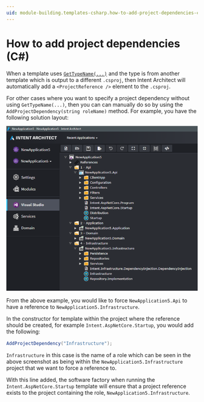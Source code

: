 ```yaml
---
uid: module-building.templates-csharp.how-to-add-project-dependencies-csharp
---
```

# How to add project dependencies (C#)

When a template uses [`GetTypeName(...)`](xref:module-building.templates-general.resolving-type-names) and the type is from another template which is output to a different `.csproj`, then Intent Architect will automatically add a `<ProjectReference />` element to the `.csproj`.

For other cases where you want to specify a project dependency without using `GetTypeName(...)`, then you can can manually do so by using the `AddProjectDependency(string roleName)` method. For example, you have the following solution layout:

![Example solution layout](images/sample-solution.png)

From the above example, you would like to force `NewApplication5.Api` to have a reference to `NewApplication5.Infrastructure`.

In the constructor for template within the project where the reference should be created, for example `Intent.AspNetCore.Startup`, you would add the following:

```csharp
AddProjectDependency("Infrastructure");
```

`Infrastructure` in this case is the name of a role which can be seen in the above screenshot as being within the `NewApplication5.Infrastructure` project that we want to force a reference to.

With this line added, the software factory when running the `Intent.AspNetCore.Startup` template will ensure that a project reference exists to the project containing the role, `NewApplication5.Infrastructure`.
